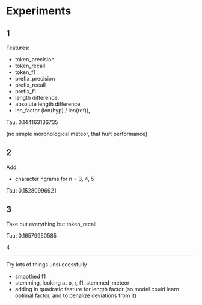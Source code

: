 Experiments
===========

1
---

Features:

* token_precision
* token_recall
* token_f1
* prefix_precision
* prefix_recall
* prefix_f1
* length difference,
* absolute length difference,
* len_factor (len(hyp) / len(ref)),

Tau: 0.144163136735

(no simple morphological meteor, that hurt performance)

2
---

Add:

* character ngrams for n = 3, 4, 5

Tau: 0.15280996921

3
---

Take out everything but token_recall

Tau: 0.16579950585

4
___

Try lots of things unsuccessfully

* smoothed f1
* stemming, looking at p, r, f1, stemmed_meteor
* adding in quadratic feature for length factor (so model could learn optimal factor, and to penalize deviations from it)
